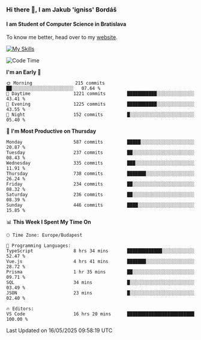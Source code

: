 ### Hi there 👋, I am Jakub 'igniss' Bordáš

#### I am Student of Computer Science in Bratislava
To know me better, head over to my [website](https://bordas.sk).

[![My Skills](https://skillicons.dev/icons?i=js,typescript,html,css,figma,svelte,vue,next,postgresql,nest,express,nodejs)](https://bordas.sk)


<!--START_SECTION:waka-->
![Code Time](http://img.shields.io/badge/Code%20Time-1%2C895%20hrs%2026%20mins-blue)

**I'm an Early 🐤** 

```text
🌞 Morning                215 commits         ██░░░░░░░░░░░░░░░░░░░░░░░   07.64 % 
🌆 Daytime                1221 commits        ███████████░░░░░░░░░░░░░░   43.41 % 
🌃 Evening                1225 commits        ███████████░░░░░░░░░░░░░░   43.55 % 
🌙 Night                  152 commits         █░░░░░░░░░░░░░░░░░░░░░░░░   05.40 % 
```
📅 **I'm Most Productive on Thursday** 

```text
Monday                   587 commits         █████░░░░░░░░░░░░░░░░░░░░   20.87 % 
Tuesday                  237 commits         ██░░░░░░░░░░░░░░░░░░░░░░░   08.43 % 
Wednesday                335 commits         ███░░░░░░░░░░░░░░░░░░░░░░   11.91 % 
Thursday                 738 commits         ███████░░░░░░░░░░░░░░░░░░   26.24 % 
Friday                   234 commits         ██░░░░░░░░░░░░░░░░░░░░░░░   08.32 % 
Saturday                 236 commits         ██░░░░░░░░░░░░░░░░░░░░░░░   08.39 % 
Sunday                   446 commits         ████░░░░░░░░░░░░░░░░░░░░░   15.85 % 
```


📊 **This Week I Spent My Time On** 

```text
🕑︎ Time Zone: Europe/Budapest

💬 Programming Languages: 
TypeScript               8 hrs 34 mins       █████████████░░░░░░░░░░░░   52.47 % 
Vue.js                   4 hrs 41 mins       ███████░░░░░░░░░░░░░░░░░░   28.72 % 
Prisma                   1 hr 35 mins        ██░░░░░░░░░░░░░░░░░░░░░░░   09.71 % 
SQL                      34 mins             █░░░░░░░░░░░░░░░░░░░░░░░░   03.49 % 
JSON                     23 mins             █░░░░░░░░░░░░░░░░░░░░░░░░   02.40 % 

🔥 Editors: 
VS Code                  16 hrs 20 mins      █████████████████████████   100.00 % 
```


 Last Updated on 16/05/2025 09:58:19 UTC
<!--END_SECTION:waka-->
